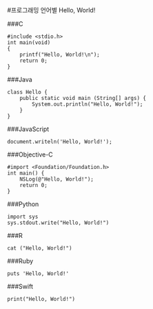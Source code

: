 #프로그래밍 언어별 Hello, World!

###C
```
#include <stdio.h>
int main(void)
{
	printf("Hello, World!\n");
	return 0;
}
```


###Java
```
class Hello {
	public static void main (String[] args) {
		System.out.println("Hello, World!");
	}
}
```

###JavaScript
```
document.writeln('Hello, World!');
```


###Objective-C
```
#import <Foundation/Foundation.h>
int main() {
	NSLog(@"Hello, World!");
	return 0;
}
```

###Python
```
import sys
sys.stdout.write("Hello, World!")
```

###R
```
cat ("Hello, World!")
```

###Ruby
```
puts 'Hello, World!'
```

###Swift
```
print("Hello, World!")
```

